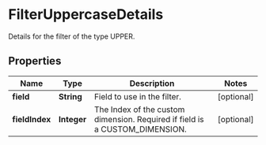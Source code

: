 

# FilterUppercaseDetails

Details for the filter of the type UPPER.

## Properties

| Name | Type | Description | Notes |
|------------ | ------------- | ------------- | -------------|
|**field** | **String** | Field to use in the filter. |  [optional] |
|**fieldIndex** | **Integer** | The Index of the custom dimension. Required if field is a CUSTOM_DIMENSION. |  [optional] |



